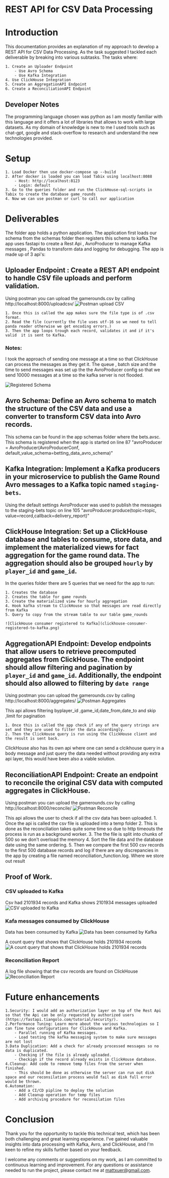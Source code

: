 
# REST API for CSV Data Processing

# Introduction

This documentation provides an explanation of my approach to develop a REST API for CSV Data Processing. As the task suggested I tackled each deliverable  by breaking into various subtasks. The tasks where:

    1. Create an Uploader Endpoint
        - Use Avro Schema
        - Use Kafka Integration
    4. Use ClickHouse Integration
    5. Create an AggregationAPI Endpoint
    6. Create a ReconciliationAPI Endpoint

## Developer Notes

The programming language chosen was python as I am mostly familiar with this language and it offers a lot of libraries that allows to work with large datasets. As my domain of knowledge is new to me I used tools such as chat-gpt, google and stack-overflow to research and understand the new technologies provided. 

# Setup

    1. Load Docker then use docker-compose up --build 
    2. After docker is loaded you can load Tabix using localhost:8088
        - Host: http://localhost:8123
        - Login: default
    3. Go to the queries folder and run the ClickHouse-sql-scripts in Tabix to create the database game_rounds 
    4. Now we can use postman or curl to call our application

# Deliverables

The folder app holds a python application. The application first loads our schema from the schemas folder then registers this schema to kafka.The app uses fastapi to create a Rest Api , AvroProducer to manage Kafka messages , Pandas to transform data and logging for debugging. The app is made up of 3 api's:

## Uploader Endpoint : Create a REST API endpoint to handle CSV file uploads and perform validation.

Using postman you can upload the gamerounds.csv by calling  http://localhost:8000/uploadcsv/
![Postman upload CSV](postman-upload-CSV.png)

    1. Once this is called the app makes sure the file type is of .csv format.
    2. Read the file (currently the file uses utf-16 so we need to tell panda reader otherwise we get encoding errors.)
    3. Then the app loops trough each record, validates it and if it's valid  it is sent to Kafka.

### Notes:

I took the approach of sending one message at a time so that ClickHouse can process  the messages  as they get it. The queue , batch size and the time to send messages was set up the the AvroProducer config so that we send 10000 messages at a time so the kafka server is not flooded. 

![Registered Schema](registered-schema.png)

## Avro Schema: Define an Avro schema to match the structure of the CSV data and use a converter to transform CSV data into Avro records.

This schema can be found in the app schemas folder where the bets.avsc. This schema is registered when the app is started on line 87 "avroProducer = AvroProducer(AvroProducerConf, default_value_schema=betting_data_avro_schema)"

## Kafka Integration: Implement a Kafka producers in your microservice to publish the Game Round Avro messages to a Kafka topic named `staging-bets`.

Using the default settings AvroProducer was used to publish the messages to the staging-bets topic on line 105 "avroProducer.produce(topic=topic, value=record,callback=delivery_report)"

## ClickHouse Integration: Set up a ClickHouse database and tables to consume, store data, and implement the materialized views for fact aggregation for the game round data. The aggregation should also be grouped `hourly` by `player_id` and `game_id`.

In the queries folder there are 5 queries that we need for the app to run: 

    1. Creates the database
    2. Creates the table for game rounds
    3. Create the materialized view for hourly aggregation
    4. Hook kafka stream to ClickHouse so that messages are read directly from Kafka
    5. Query to copy from the stream table to our table game_rounds

    ![ClickHouse consumer registered to Kafka](clickhouse-consumer-registered-to-kafka.png)

## AggregationAPI Endpoint: Develop endpoints that allow users to retrieve precomputed aggregates from ClickHouse. The endpoint should allow filtering and pagination by `player_id` and `game_id`. Additionally, the endpoint should also allowed to filtering by `date range`

Using postman you can upload the gamerounds.csv by calling  http://localhost:8000/aggregates/
![Postman Aggregates](postman-aggregates.png)

This api allows filtering byplayer_id ,game_id,date_from,date_to and skip ,limit for pagination

    1. Once this is called the app check if any of the query strings are set and they are used to filter the data accordingly.
    2. Then the ClickHouse query is run using the ClickHouse client and the result is sent back.

 ClickHouse also has its own api where one can send a clcikhouse query in a body message and just query the data needed without providing any extra api layer, this would have been also a viable solution.   

## ReconciliationAPI Endpoint: Create an endpoint to reconcile the original CSV data with computed aggregates in ClickHouse. 
Using postman you can upload the gamerounds.csv by calling  http://localhost:8000/reconcile/
![Postman Reconcile](postman-reconcile.png)

This api allows the user to check if all the csv data has been uploaded. 
    1. Once the api is called the csv file is uploaded into a temp folder
    2. This is done as the reconciliation takes quite some time so due to http timeouts the process is run as a background worker.
    3. The the file is split into chunks of 500 so we don't overload the memory 
    4. Sort the file data and the database date using the same ordering. 
    5. Then we compare the first 500 csv records to the first 500 database records and log if there are any discrepancies in the app by creating a file named reconciliation_function.log. Where we store out result


## Proof of Work.

### CSV uploaded to Kafka ###

Csv had 2101934 records and Kafka shows 2101934 messages uploaded
![CSV uploaded to Kafka](csv-uploaded-to-kafka.png)

### Kafa messages consumed by ClickHouse ###

Data has been consumed by Kafka
![Data has been consumed by Kafka](data-consumed-by-kafka.png)

A count query that shows that ClickHouse holds 2101934 records
![A count query that shows that ClickHouse holds 2101934 records](clickhouse-count-query.png)

### Reconciliation Report ###

A log file showing that the csv records are found on ClickHouse
![Reconciliation Report](reconciliation-report.png)

# Future enhancements

    1.Security: I would add an authorization layer on top of the Rest Api so that the Api can be only requested by authorized users (https://fastapi.tiangolo.com/tutorial/security/).
    2.Performance Tuning: Learn more about the various technologies so I can fine tune configurations for ClickHouse and Kafka.
        - Parallel running of Kafka messages. 
        - Load testing the kafka messaging system to make sure messages are not lost
    3.Data Duplication: Add a check for already processed messages so no data is duplicated.
        - Checking if the file is already uploaded.
        - Checkign if the record already exists in ClickHouse database. 
    4.Cleanup: Add code to remove temp files from the server when finished. 
        - This should be done as otherwise the server can run out disk space and our reconsilation process would fail as disk full error would be thrown.
    6.Automation: 
        - Add a CI/CD pipline to deploy the solution
        - Add Cleanup operation for temp files 
        - Add archiving procedure for reconsilation files


# Conclusion

Thank you for the opportunity to tackle this technical test, which has been both challenging and great learning experience. I've gained valuable insights into data processing with Kafka, Avro, and ClickHouse, and I'm keen to refine my skills further based on your feedback.

I welcome any comments or suggestions on my work, as I am committed to continuous learning and improvement. For any questions or assistance needed to run the project, please contact me at mattxuer@gmail.com.
